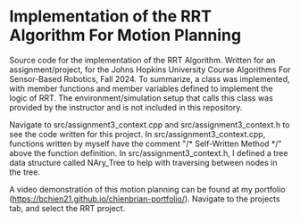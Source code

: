 # Implementation of the RRT Algorithm For Motion Planning
Source code for the implementation of the RRT Algorithm. Written for an assignment/project, for the Johns Hopkins University Course Algorithms For Sensor-Based Robotics, Fall 2024.
To summarize, a class was implemented, with member functions and member variables defined to implement the logic of RRT. The environment/simulation setup that calls this class was provided by the instructor and is not included in this repository. 

Navigate to src/assignment3_context.cpp and src/assignment3_context.h to see the code written for this project. In src/assignment3_context.cpp, functions written by myself have the comment "/* Self-Written Method */" above the function definition. In src/assignment3_context.h, I defined a tree data structure called NAry_Tree to help with traversing between nodes in the tree. 

A video demonstration of this motion planning can be found at my portfolio (https://bchien21.github.io/chienbrian-portfolio/). Navigate to the projects tab, and select the RRT project. 

